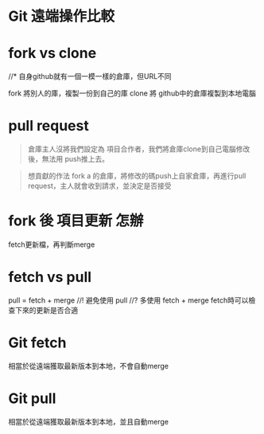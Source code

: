 # Git 遠端操作比較

# fork vs clone
//* 自身github就有一個一模一樣的倉庫，但URL不同

fork  將別人的庫，複製一份到自己的庫
clone 將 github中的倉庫複製到本地電腦

# pull request
> 倉庫主人沒將我們設定為 項目合作者，我們將倉庫clone到自己電腦修改後，無法用 push推上去。

> 想貢獻的作法
fork a 的倉庫，將修改的碼push上自家倉庫，再進行pull request，主人就會收到請求，並決定是否接受

# fork 後 項目更新 怎辦
fetch更新檔，再判斷merge

# fetch vs pull
pull = fetch + merge
//! 避免使用 pull
//? 多使用 fetch + merge
fetch時可以檢查下來的更新是否合適

# Git fetch
相當於從遠端獲取最新版本到本地，不會自動merge

# Git pull
相當於從遠端獲取最新版本到本地，並且自動merge
